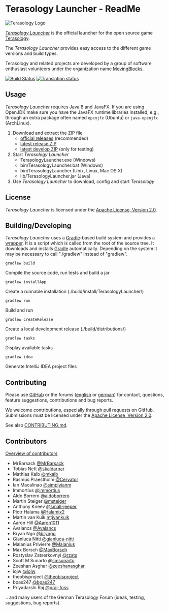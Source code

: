 Terasology Launcher - ReadMe
============================
![Terasology Logo](https://github.com/MovingBlocks/TerasologyLauncher/wiki/images/logo.png)

[*Terasology Launcher*][GitHub TerasologyLauncher] is the official launcher for the open source game [Terasology][GitHub Terasology].

The *Terasology Launcher* provides easy access to the different game versions and build types.

Terasology and related projects are developed by a group of software enthusiast volunteers under the organization name [MovingBlocks][GitHub MovingBlocks].

[![Build Status](http://jenkins.terasology.org/view/Launcher/job/TerasologyLauncherStable/badge/icon)](http://jenkins.terasology.org/view/Launcher/job/TerasologyLauncherStable/)
[![Translation status](http://translate.terasology.org/widgets/launcher-shields-badge.svg)](http://translate.terasology.org/engage/launcher/?utm_source=widget)

Usage
-----
*Terasology Launcher* requires [Java 8](https://www.java.com) and JavaFX. If you are using OpenJDK make sure you have
the JavaFX runtime libraries installed, e.g., through an extra package often named `openjfx` (Ubuntu) or `java-openjfx` (ArchLinux).


1. Download and extract the ZIP file
   * [official releases][Download GitHub Releases] (recommended)
   * [latest release ZIP][Download Jenkins RELEASE]
   * [latest develop ZIP][Download Jenkins DEVELOP] (only for testing)
2. Start *Terasology Launcher*
   * TerasologyLauncher.exe (Windows)
   * bin/TerasologyLauncher.bat (Windows)
   * bin/TerasologyLauncher (Unix, Linux, Mac OS X)
   * lib/TerasologyLauncher.jar (Java)
3. Use *Terasology Launcher* to download, config and start *Terasology*

License
-------
*Terasology Launcher* is licensed under the [Apache License, Version 2.0][Apache License].

Building/Developing
-------------------
*Terasology Launcher* uses a [Gradle][Gradle]-based build system and provides a [wrapper][Gradle Wrapper].
It is a script which is called from the root of the source tree. It downloads and installs [Gradle][Gradle] automatically.
Depending on the system it may be necessary to call "./gradlew" instead of "gradlew".

    gradlew build

Compile the source code, run tests and build a jar

    gradlew installApp

Create a runnable installation (./build/install/TerasologyLauncher/)

    gradlew run

Build and run

    gradlew createRelease

Create a local development release (./build/distributions/)

    gradlew tasks

Display available tasks

    gradlew idea

Generate IntelliJ IDEA project files

Contributing
------------
Please use [GitHub][GitHub TerasologyLauncher Issues] or the forums ([english][English forum] or [german][German forum]) for contact, questions, feature suggestions, contributions and bug reports.

We welcome contributions, especially through pull requests on GitHub.
Submissions must be licensed under the [Apache License, Version 2.0][Apache License].

See also [CONTRIBUTING.md](CONTRIBUTING.md).

Contributors
------------
[Overview of contributors][GitHub TerasologyLauncher Contributors]

* MrBarsack [@MrBarsack](https://github.com/MrBarsack)
* Tobias Nett [@skaldarnar](https://github.com/skaldarnar)
* Mathias Kalb [@mkalb](https://github.com/mkalb)
* Rasmus Praestholm [@Cervator](https://github.com/Cervator)
* Ian Macalinao [@simplyianm](https://github.com/simplyianm)
* Immortius [@immortius](https://github.com/immortius)
* Aldo Borrero [@aldoborrero](https://github.com/aldoborrero)
* Martin Steiger [@msteiger](https://github.com/msteiger)
* Anthony Kireev [@small-jeeper](https://github.com/small-jeeper)
* Piotr Halama [@Halamix2](https://github.com/Halamix2)
* Martin van Kuik [mtjvankuik](https://github.com/mtjvankuik)
* Aaron Hill [@Aaron1011](https://github.com/Aaron1011)
* Avalancs [@Avalancs](https://github.com/Avalancs)
* Bryan Ngo [@bryngo](https://github.com/bryngo)
* Gianluca Nitti [@gianluca-nitti](https://github.com/gianluca-nitti)
* Malanius Privierre [@Malanius](https://github.com/Malanius)
* Max Borsch [@MaxBorsch](https://github.com/MaxBorsch)
* Rostyslav Zatserkovnyi [@rzats](https://github.com/rzats)
* Scott M Sunarto [@smsunarto](https://github.com/smsunarto)
* Zeeshan Asghar [@zeeshanasghar](https://github.com/zeeshanasghar)
* iojw [@iojw](https://github.com/iojw)
* theobisproject [@theobisproject](https://github.com/theobisproject)
* bpas247 [@bpas247](https://github.com/bpas247)
* Priyadarshi Raj [@praj-foss](https://github.com/praj-foss)

.. and many users of the German Terasology Forum (ideas, testing, suggestions, bug reports).

[GitHub MovingBlocks]: https://github.com/MovingBlocks/ "MovingBlocks"
[GitHub Terasology]: https://github.com/MovingBlocks/Terasology/ "Terasology"
[GitHub TerasologyLauncher]: https://github.com/MovingBlocks/TerasologyLauncher/ "TerasologyLauncher"
[GitHub TerasologyLauncher Issues]: https://github.com/MovingBlocks/TerasologyLauncher/issues/ "TerasologyLauncher issues"
[GitHub TerasologyLauncher Contributors]: https://github.com/MovingBlocks/TerasologyLauncher/graphs/contributors/ "TerasologyLauncher contributors"
[Download GitHub Releases]: https://github.com/MovingBlocks/TerasologyLauncher/releases/ "TerasologyLauncher download (official releases)"
[Download Jenkins RELEASE]: http://jenkins.terasology.org/job/TerasologyLauncherStable/lastStableBuild/artifact/build/distributions/TerasologyLauncher.zip "TerasologyLauncher RELEASE download"
[Download Jenkins DEVELOP]: http://jenkins.terasology.org/job/TerasologyLauncher/lastStableBuild/artifact/build/distributions/TerasologyLauncher.zip "TerasologyLauncher DEVELOP download"
[English forum]: http://forum.terasology.org/threads/terasologylauncher-mrbarsack.708/ "TerasologyLauncher forum thread"
[German forum]: http://terasologyforum.de/board49-entwicklung/board53-sonstiges/578-terasology-launcher-v3-mrbarsack/ "TerasologyLauncher forum thread"
[Apache License]: http://www.apache.org/licenses/LICENSE-2.0.html "Apache License, Version 2.0"
[Gradle]: http://gradle.org "Gradle"
[Gradle Wrapper]: http://gradle.org/docs/current/userguide/gradle_wrapper.html "Gradle Wrapper"
